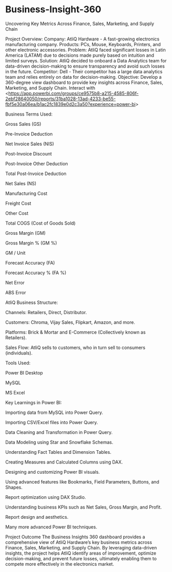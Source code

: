 # Business-Insight-360
Uncovering Key Metrics Across Finance, Sales, Marketing, and Supply Chain

Project Overview:
Company: AtliQ Hardware - A fast-growing electronics manufacturing company. Products: PCs, Mouse, Keyboards, Printers, and other electronic accessories. Problem: AtliQ faced significant losses in Latin America (LATAM) due to decisions made purely based on intuition and limited surveys. Solution: AtliQ decided to onboard a Data Analytics team for data-driven decision-making to ensure transparency and avoid such losses in the future. Competitor: Dell - Their competitor has a large data analytics team and relies entirely on data for decision-making. Objective: Develop a 360-degree view dashboard to provide key insights across Finance, Sales, Marketing, and Supply Chain.
Interact with <<https://app.powerbi.com/groups/ce9575b8-a215-4585-806f-2ebf28640050/reports/31ba1028-13ad-4233-be55-fbf5e30a06ea/b1ac2fc1839e0d2c3a50?experience=power-bi>>


Business Terms Used:

Gross Sales (GS)

Pre-Invoice Deduction

Net Invoice Sales (NIS)

Post-Invoice Discount

Post-Invoice Other Deduction

Total Post-Invoice Deduction

Net Sales (NS)

Manufacturing Cost

Freight Cost

Other Cost

Total COGS (Cost of Goods Sold)

Gross Margin (GM)

Gross Margin % (GM %)

GM / Unit

Forecast Accuracy (FA)

Forecast Accuracy % (FA %)

Net Error

ABS Error

AtliQ Business Structure:

Channels: Retailers, Direct, Distributor.

Customers: Chroma, Vijay Sales, Flipkart, Amazon, and more.

Platforms: Brick & Mortar and E-Commerce (Collectively known as Retailers).

Sales Flow: AtliQ sells to customers, who in turn sell to consumers (individuals).


Tools Used:

Power BI Desktop

MySQL

MS Excel


Key Learnings in Power BI:

Importing data from MySQL into Power Query.

Importing CSV/Excel files into Power Query.

Data Cleaning and Transformation in Power Query.

Data Modeling using Star and Snowflake Schemas.

Understanding Fact Tables and Dimension Tables.

Creating Measures and Calculated Columns using DAX.

Designing and customizing Power BI visuals.

Using advanced features like Bookmarks, Field Parameters, Buttons, and Shapes.

Report optimization using DAX Studio.

Understanding business KPIs such as Net Sales, Gross Margin, and Profit.

Report design and aesthetics.

Many more advanced Power BI techniques.

Project Outcome
The Business Insights 360 dashboard provides a comprehensive view of AtliQ Hardware’s key business metrics across Finance, Sales, Marketing, and Supply Chain. By leveraging data-driven insights, the project helps AtliQ identify areas of improvement, optimize decision-making, and prevent future losses, ultimately enabling them to compete more effectively in the electronics market.
